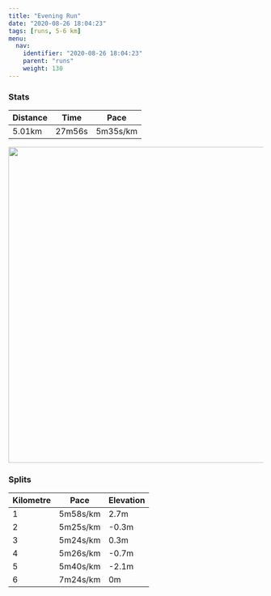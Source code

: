```yaml
---
title: "Evening Run"
date: "2020-08-26 18:04:23"
tags: [runs, 5-6 km]
menu:
  nav:
    identifier: "2020-08-26 18:04:23"
    parent: "runs"
    weight: 130
---
```


### Stats

| Distance | Time | Pace |
|----------|------|------|
|5.01km|27m56s|5m35s/km|

<img src='https://maps.googleapis.com/maps/api/staticmap?maptype=terrain&path=enc:ikjeIhcyLQYKI@}@I[Hi@JMhAq@RO^GPc@V[FYVWJUPUFO?YKSKg@MSIk@KS?OHCJFHALHLb@d@r@h@|APn@JNHATk@^YPYBa@CcAI{@G[IQQQYe@[W]QM?YNOTOv@O`@?RBPd@hAl@dAPd@DXLVFJF@DAfAsB@g@Es@OeAQm@s@aAk@]CAOBMHKRUnAM^EVBJXr@^v@NT`@hAXf@BBHAbAqBDMA}@Gw@Ks@Oa@k@u@]Q[MG?SNILOb@Il@Qh@AFHX\n@X^R`@r@fBFFD?PWVk@Zi@@I@e@GiASeAKY_@e@WSm@[EAKDSNS^Kr@M`@?X@HjAzBb@nAXl@D@BCjA}BAmAM_AU{@g@q@c@[_@OG@UNS\Id@Qp@AVV`Af@~@n@xANXHHNI`AcBDO@_ASaBYm@o@q@s@Y[HKPSv@Sd@CN@NDPPZb@l@j@xAH\Rb@FFD@Xe@f@}@DODY?SQgBKi@GMm@s@QOUGOMM@WHIPSbAQd@CNb@`A~@hB`@xAFHD?FK\y@Zi@FM@WKsBIm@IY]c@MMs@[IAODOHMVa@`B?NJ\x@~A|@`CHBDCt@}ARUBc@GkA[_BEM[_@GOYWc@MU?QNIPe@nBANJZX^d@nAV`@`@jAFHD?jAqB@WEi@@q@Im@Qk@e@s@MMq@W_@@KJUb@WrABZNZx@nATh@Rv@BDJHDBHAJILMh@}@@YAcAAYQgAGWu@{@o@UQ?OBSTWhA[v@CAm@d@a@p@sAzAGJAN@Nz@pBBPGRm@r@EHCj@@x@CVFp@Il@INQQO_@&key=AIzaSyBPVQ_iynBzLujdhfLzy8Z-5zczbktE55k&size=800x800&scale=2&markers=color:yellow|label:S|53.47013,-2.26373&markers=color:green|label:F|53.470349999999954,-2.263869999999999' width='625' />

### Splits

| Kilometre | Pace | Elevation |
|------|------|-----------|
|1|5m58s/km|2.7m|
|2|5m25s/km|-0.3m|
|3|5m24s/km|0.3m|
|4|5m26s/km|-0.7m|
|5|5m40s/km|-2.1m|
|6|7m24s/km|0m|
